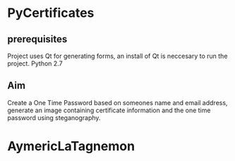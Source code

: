 # PyCertificates
## prerequisites
Project uses Qt for generating forms, an install of Qt is neccesary to run the project.
Python 2.7

## Aim
Create a One Time Password based on someones name and email address, generate an image containing certificate information and the one time password using steganography.
# AymericLaTagnemon
